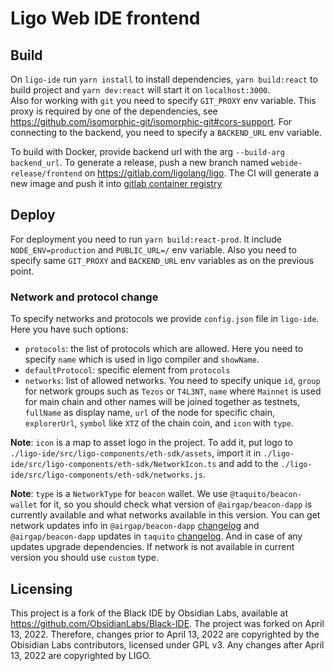 # Ligo Web IDE frontend

## Build

On `ligo-ide` run `yarn install` to install dependencies, `yarn build:react` to build project and `yarn dev:react` will start it on `localhost:3000`. \
Also for working with `git` you need to specify `GIT_PROXY` env variable. This proxy is required by one of the dependencies, see https://github.com/isomorphic-git/isomorphic-git#cors-support. For connecting to the backend, you need to specify a `BACKEND_URL` env variable.

To build with Docker, provide backend url with the arg `--build-arg backend_url`.
To generate a release, push a new branch named `webide-release/frontend` on https://gitlab.com/ligolang/ligo. The CI will generate a new image and push it into [gitlab container registry](https://gitlab.com/ligolang/ligo/container_registry/3546999)

## Deploy

For deployment you need to run `yarn build:react-prod`. It include `NODE_ENV=production` and `PUBLIC_URL=/` env variable. Also you need to specify same `GIT_PROXY` and `BACKEND_URL` env variables as on the previous point.

### Network and protocol change

To specify networks and protocols we provide `config.json` file in `ligo-ide`. \
Here you have such options:
- `protocols`: the list of protocols which are allowed. Here you need to specify `name` which is used in ligo compiler and `showName`.
- `defaultProtocol`: specific element from `protocols`
- `networks`: list of allowed networks. You need to specify unique `id`, `group` for network groups such as `Tezos` or `T4L3NT`, `name` where `Mainnet` is used for main chain and other names will be joined together as testnets, `fullName` as display name, `url` of the node for specific chain, `explorerUrl`, `symbol` like `XTZ` of the chain coin, and `icon` with `type`. 

__Note__: `icon` is a map to asset logo in the project. To add it, put logo to `./ligo-ide/src/ligo-components/eth-sdk/assets`, import it in `./ligo-ide/src/ligo-components/eth-sdk/NetworkIcon.ts` and add to the `./ligo-ide/src/ligo-components/eth-sdk/networks.js`.

__Note__: `type` is a `NetworkType` for `beacon` wallet. We use `@taquito/beacon-wallet` for it, so you should check what version of `@airgap/beacon-dapp` is currently available and what networks available in this version. You can get network updates info in `@airgap/beacon-dapp` [changelog](https://github.com/airgap-it/beacon-sdk/releases) and `@airgap/beacon-dapp` updates in `taquito` [changelog](https://tezostaquito.io/docs/version/). And in case of any updates upgrade dependencies. If network is not available in current version you should use `custom` type.

## Licensing

This project is a fork of the Black IDE by Obsidian Labs, available at
https://github.com/ObsidianLabs/Black-IDE. The project was forked on April 13,
2022. Therefore, changes prior to April 13, 2022 are copyrighted by the Obisidian
Labs contributors, licensed under GPL v3. Any changes after April 13, 2022 are
copyrighted by LIGO. 

